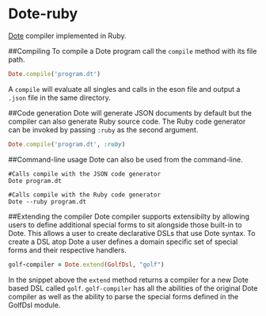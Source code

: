 Dote-ruby
=======

[Dote](https://github.com/EskimoBear/dote-spec) compiler implemented in Ruby.

##Compiling 
To compile a Dote program call the `compile` method with its file path.

```ruby
Dote.compile('program.dt')
```

A `compile` will evaluate all singles and calls in the eson file and output a `.json` file in the same directory. 

##Code generation
Dote will generate JSON documents by default but the compiler can also generate Ruby source code. The Ruby code generator can be invoked by passing `:ruby` as the second argument.

```ruby
Dote.compile('program.dt', :ruby)
```

##Command-line usage
Dote can also be used from the command-line.

```shell
#Calls compile with the JSON code generator
Dote program.dt

#Calls compile with the Ruby code generator
Dote --ruby program.dt
```

##Extending the compiler
Dote compiler supports extensibilty by allowing users to define additional special forms to sit alongside those built-in to Dote. This allows a user to create declarative DSLs that use Dote syntax. To create a DSL atop Dote a user defines a domain specific set of special forms and their respective handlers.

```ruby
golf-compiler = Dote.extend(GolfDsl, "golf")
```

In the snippet above the `extend` method returns a compiler for a new Dote based DSL called `golf`. `golf-compiler` has all the abilities of the original Dote compiler as well as the ability to parse the special forms defined in the GolfDsl module.
